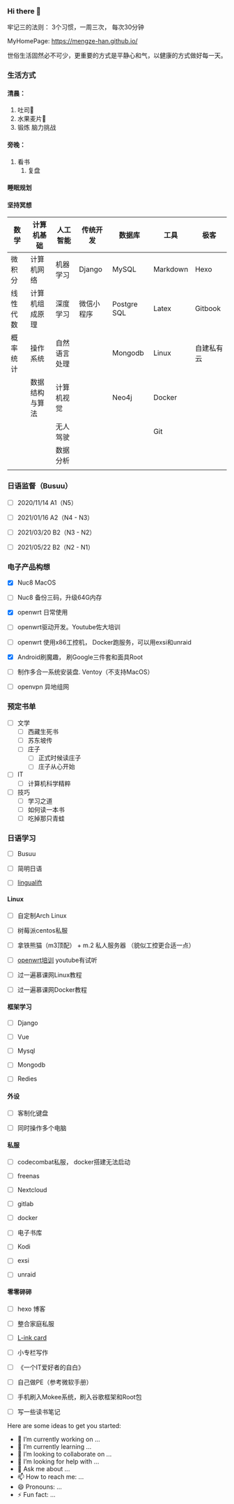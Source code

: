 ### Hi there 👋

牢记三的法则： 3个习惯，一周三次， 每次30分钟


MyHomePage: https://mengze-han.github.io/

世俗生活固然必不可少，更重要的方式是平静心和气，以健康的方式做好每一天。



### 生活方式

#### 清晨：

1. 吐司🍞
2. 水果麦片🍉
3. 锻炼 脑力挑战

#### 旁晚：

1. 看书
   1. 复盘

#### 睡眠规划

#### 坚持冥想




| 数学     | 计算机基础     | 人工智能     | 传统开发   | 数据库      | 工具     | 极客       |
| -------- | -------------- | ------------ | ---------- | ----------- | -------- | ---------- |
| 微积分   | 计算机网络     | 机器学习     | Django     | MySQL       | Markdown | Hexo       |
| 线性代数 | 计算机组成原理 | 深度学习     | 微信小程序 | Postgre SQL | Latex    | Gitbook    |
| 概率统计 | 操作系统       | 自然语言处理 |            | Mongodb     | Linux    | 自建私有云 |
|          | 数据结构与算法 | 计算机视觉   |            | Neo4j       | Docker   |            |
|          |                | 无人驾驶     |            |             | Git      |            |
|          |                | 数据分析     |            |             |          |            |
|          |                |              |            |             |          |            |



### 日语监督（Busuu）

- [ ]   2020/11/14  A1（N5）
- [ ]   2021/01/16  A2（N4 - N3）
- [ ]   2021/03/20  B2（N3 - N2）
- [ ]   2021/05/22  B2（N2 - N1）



### 电子产品构想

- [x] Nuc8 MacOS 

- [ ] Nuc8 备份三码，升级64G内存

- [x] openwrt 日常使用

- [ ] openwrt驱动开发。Youtube佐大培训

- [ ] openwrt 使用x86工控机， Docker跑服务，可以用exsi和unraid

- [x] Android刷魔趣， 刷Google三件套和面具Root

- [ ] 制作多合一系统安装盘. Ventoy（不支持MacOS） 

- [ ] openvpn 异地组网

  

### 预定书单

- [ ] 文学
  - [ ] 西藏生死书
  - [ ] 苏东坡传
  - [ ] 庄子
    - [ ] 正式时候读庄子
    - [ ] 庄子从心开始
- [ ] IT
  - [ ] 计算机科学精粹
- [ ] 技巧
  - [ ] 学习之道
  - [ ] 如何读一本书
  - [ ] 吃掉那只青蛙

### 日语学习

- [ ] Busuu

- [ ] 简明日语
- [ ] [lingualift](https://app.lingualift.com/)



#### Linux

- [ ] 自定制Arch Linux
- [ ] 树莓派centos私服
- [ ] 拿铁熊猫（m3顶配） + m.2 私人服务器 （貌似工控更合适一点）
- [ ] [openwrt培训](http://forgotfun.org/openwrt-training.html) youtube有试听
- [ ] 过一遍慕课网Linux教程
- [ ] 过一遍慕课网Docker教程





#### 框架学习

- [ ] Django
- [ ] Vue
- [ ] Mysql
- [ ] Mongodb
- [ ] Redies



#### 外设

- [ ] 客制化键盘
- [ ] 同时操作多个电脑



#### 私服

- [ ] codecombat私服， docker搭建无法启动
- [ ] freenas
- [ ] Nextcloud
- [ ] gitlab
- [ ] docker
- [ ] 电子书库
- [ ] Kodi
- [ ] exsi
- [ ] unraid



#### 零零碎碎

- [ ] hexo 博客
- [ ] 整合家庭私服
- [ ] [L-ink card](https://github.com/peng-zhihui/L-ink_Card)
- [ ] 小专栏写作
- [ ] 《一个IT爱好者的自白》
- [ ] 自己做PE（参考微软手册）
- [ ] 手机刷入Mokee系统，刷入谷歌框架和Root包
- [ ] 写一些读书笔记



Here are some ideas to get you started:

- 🔭 I’m currently working on ...
- 🌱 I’m currently learning ...
- 👯 I’m looking to collaborate on ...
- 🤔 I’m looking for help with ...
- 💬 Ask me about ...
- 📫 How to reach me: ...
- 😄 Pronouns: ...
- ⚡ Fun fact: ...


